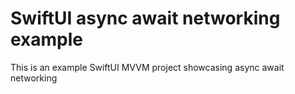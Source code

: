 # SwiftUI async await networking example

This is an example SwiftUI MVVM project showcasing async await networking
